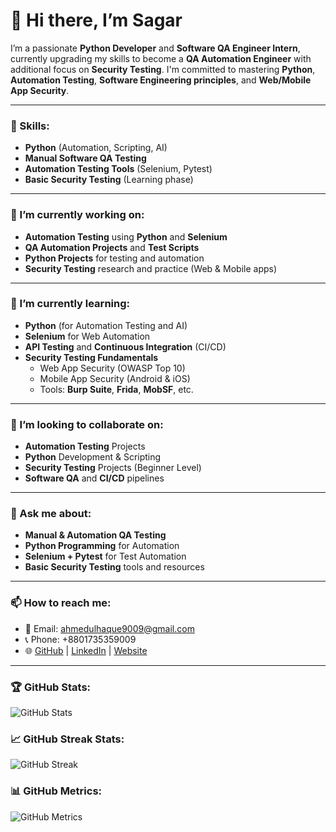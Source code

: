 # 👋 Hi there, I’m Sagar

I’m a passionate **Python Developer** and **Software QA Engineer Intern**, currently upgrading my skills to become a **QA Automation Engineer** with additional focus on **Security Testing**. I'm committed to mastering **Python**, **Automation Testing**, **Software Engineering principles**, and **Web/Mobile App Security**.

---

### 🚀 Skills:
- **Python** (Automation, Scripting, AI)
- **Manual Software QA Testing**
- **Automation Testing Tools** (Selenium, Pytest)
- **Basic Security Testing** (Learning phase)

---

### 🔭 I’m currently working on:
- **Automation Testing** using **Python** and **Selenium**
- **QA Automation Projects** and **Test Scripts**
- **Python Projects** for testing and automation
- **Security Testing** research and practice (Web & Mobile apps)

---

### 🌱 I’m currently learning:
- **Python** (for Automation Testing and AI)
- **Selenium** for Web Automation
- **API Testing** and **Continuous Integration** (CI/CD)
- **Security Testing Fundamentals**
  - Web App Security (OWASP Top 10)
  - Mobile App Security (Android & iOS)
  - Tools: **Burp Suite**, **Frida**, **MobSF**, etc.

---

### 🤝 I’m looking to collaborate on:
- **Automation Testing** Projects
- **Python** Development & Scripting
- **Security Testing** Projects (Beginner Level)
- **Software QA** and **CI/CD** pipelines

---

### 💬 Ask me about:
- **Manual & Automation QA Testing**
- **Python Programming** for Automation
- **Selenium + Pytest** for Test Automation
- **Basic Security Testing** tools and resources

---

### 📫 How to reach me:
- 📧 Email: [ahmedulhaque9009@gmail.com](mailto:ahmedulhaque9009@gmail.com)
- 📞 Phone: +8801735359009  
- 🌐 [GitHub](https://github.com/sagar-35) | [LinkedIn](https://www.linkedin.com/in/ahmedul-hoq35/) | [Website](https://www.yoursite.com)

---

### 🏆 GitHub Stats:
![GitHub Stats](https://github-readme-stats.vercel.app/api?username=sagar-35&show_icons=true&hide_title=true&count_private=true&hide=prs&theme=tokyonight)

### 📈 GitHub Streak Stats:
![GitHub Streak](https://github-readme-streak-stats.herokuapp.com/?user=sagar-35&theme=tokyonight)

### 📊 GitHub Metrics:
![GitHub Metrics](https://metrics.lecoq.io/sagar-35?template=classic&languages=1&activity=1&achievements=1&introduction=1&repositories=1&people=1&followup=1&config.timezone=Asia%2FDhaka)
